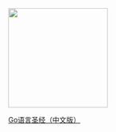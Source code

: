 <img src="https://images.yinzige.com/2019-02-21-Go-Logo_LightBlue.png" width=200px/>

[Go语言圣经（中文版）](https://www.kancloud.cn/hartnett/gopl-zh/126045)

